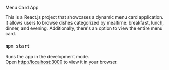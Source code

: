 Menu Card App

This is a React.js project that showcases a dynamic menu card application. 
It allows users to browse dishes categorized by mealtime: breakfast, lunch, dinner, and evening. 
Additionally, there's an option to view the entire menu card.



### `npm start`

Runs the app in the development mode.\
Open [http://localhost:3000](http://localhost:3000) to view it in your browser.
